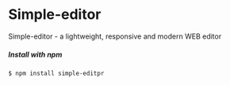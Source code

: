 # Simple-editor
Simple-editor - a lightweight, responsive and modern WEB editor

##### Install with npm
`$ npm install simple-editpr`

